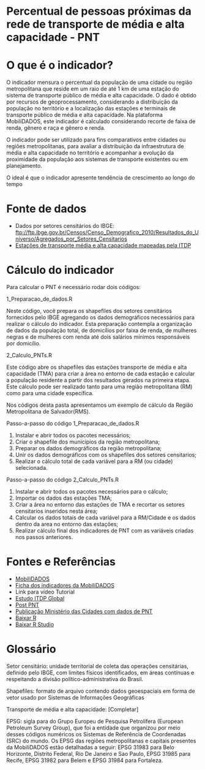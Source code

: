 # Percentual de pessoas próximas da rede de transporte de média e alta capacidade - PNT

# O que é o indicador?
O indicador mensura o percentual da população de uma cidade ou região metropolitana que reside em um raio de até 1 km de uma estação do sistema de transporte público de média e alta capacidade. O dado é obtido por recursos de geoprocessamento, considerando a distribuição da população no território e a localização das estações e terminais de transporte público de média e alta capacidade. Na plataforma MobiliDADOS, este indicador é calculado considerando recorte de faixa de renda, gênero e raça e gênero e renda.

O indicador pode ser utilizado para fins comparativos entre cidades ou regiões metropolitanas, para avaliar a distribuição da infraestrutura de média e alta capacidade no território e acompanhar a evolução da proximidade da população aos sistemas de transporte existentes ou em planejamento.

O ideal é que o indicador apresente tendência de crescimento ao longo do tempo


# Fonte de dados
- Dados por setores censitários do IBGE: ftp://ftp.ibge.gov.br/Censos/Censo_Demografico_2010/Resultados_do_Universo/Agregados_por_Setores_Censitarios
- [Estações de transporte média e alta capacidade mapeadas pela ITDP](https://www.google.com/maps/d/u/0/viewer?mid=1iQ9q4KBuH2T2O0972VURU_Ak76s&ll=-29.651371798676887%2C-34.02013055808925&z=3)

# Cálculo do indicador
Para calcular o PNT é necessário rodar dois códigos:

1_Preparacao_de_dados.R

Neste código, você prepara os shapefiles dos setores censitários fornecidos pelo IBGE agregando os dados demográficos necessários para realizar o cálculo do indicador. Esta preparação contempla a organização de dados da população total, de domicílios por faixa de renda, de mulheres negras e de mulheres com renda até dois salários mínimos responsáveis por domicílio.

2_Calculo_PNTs.R

Este código abre os shapefiles das estações transporte de média e alta capacidade (TMA) para criar a área no entorno de cada estação e calcular a população residente a partir dos resultados gerados na primeira etapa. Este cálculo pode ser realizado tanto para uma região metropolitana (RM) como para uma cidade específica.

Nos códigos desta pasta apresentamos um exemplo de cálculo da Região Metropolitana de Salvador(RMS). 

Passo-a-passo do código 1_Preparacao_de_dados.R
1. Instalar e abrir todos os pacotes necessários;
2. Criar o shapefile dos municípios da região metropolitana;
3. Preparar os dados demográficos da região metropolitana;
4. Unir os dados demográficos com os shapefiles dos setores censitarios;
5. Realizar o cálculo total de cada variável para a RM (ou cidade) selecionada.

Passo-a-passo do código 2_Calculo_PNTs.R
1. Instalar e abrir todos os pacotes necessários para o cálculo;
2. Importar os dados das estações TMA;
3. Criar a área no entorno das estações de TMA e recortar os setores censitarios inseridos nesta área;
4. Calcular os dados totais de cada variável para a RM/Cidade e os dados dentro da area no entorno das estações;
5. Realizar cálculo final dos indicadores de PNT com as variáveis criadas nos passos anteriores.

# Fontes e Referências
- [MobiliDADOS](https://mobilidados.org.br/)
- [Ficha dos indicadores da MobiliDADOS](https://docs.google.com/spreadsheets/d/1Q5QuhNEcaMmNY9Wzke7DQ_ERiqcDiP6uGNtD5MwSsaY/edit#gid=0)
- Link para vídeo Tutorial
- [Estudo ITDP Global](https://itdpdotorg.wpengine.com/wp-content/uploads/2016/10/People-Near-Transit.pdf)
- [Post PNT](https://itdpbrasil.org/pnt/)
- [Publicação Ministério das Cidades com dados de PNT](http://www.cidades.gov.br/images/stories/ArquivosSEMOB/ArquivosPDF/relatorio-indicadores-efetividade-pnmu.pdf)
- [Baixar R](https://www.rstudio.com/products/rstudio/download/#download) 
- [Baixar R Studio](https://cran.rstudio.com/) 



# Glossário

Setor censitário: unidade territorial de coleta das operações censitárias, definido pelo IBGE, com limites físicos identificados, em áreas contínuas e respeitando a divisão político-administrativa do Brasil.

Shapefiles: formato de arquivo contendo dados geoespaciais em forma de vetor usado por Sistemas de Informações Geográficas

Transporte de média e alta capacidade: [Completar]

EPSG: sigla para do Grupo Europeu de Pesquisa Petrolífera (European Petroleum Survey Group), que foi a entidade que organizou por meio desses códigos numéricos os Sistemas de Referência de Coordenadas (SRC) do mundo. Os EPSG das regiões metropolitanas e capitais presentes da MobiliDADOS estão detalhadas a seguir: EPSG 31983 para Belo Horizonte, Distrito Federal, Rio De Janeiro e Sao Paulo, EPSG 31985 para Recife, EPSG 31982 para Belem e EPSG 31984 para Fortaleza.
